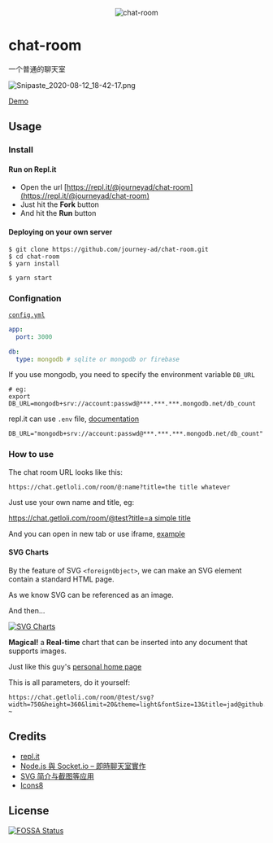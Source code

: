 <p align="center"><img src="https://count.getloli.com/get/@chat-room.github" alt="chat-room"></p>

# chat-room

一个普通的聊天室

![Snipaste_2020-08-12_18-42-17.png](https://i.loli.net/2020/08/12/mxQph9ToEzufgPt.png)

[Demo](https://chat.getloli.com/room/@demo)

## Usage

### Install

#### Run on Repl.it

- Open the url [https://repl.it/@journeyad/chat-room](https://repl.it/@journeyad/chat-room)
- Just hit the **Fork** button
- And hit the **Run** button

#### Deploying on your own server

```shell
$ git clone https://github.com/journey-ad/chat-room.git
$ cd chat-room
$ yarn install

$ yarn start
```

### Confignation

[`config.yml`](config.yml)

```yaml
app:
  port: 3000

db:
  type: mongodb # sqlite or mongodb or firebase
```

If you use mongodb, you need to specify the environment variable `DB_URL`

```shell
# eg:
export DB_URL=mongodb+srv://account:passwd@***.***.***.mongodb.net/db_count
```

repl.it can use `.env` file, [documentation](https://docs.repl.it/repls/secret-keys)

```
DB_URL="mongodb+srv://account:passwd@***.***.***.mongodb.net/db_count"
```

### How to use

The chat room URL looks like this:
```
https://chat.getloli.com/room/@:name?title=the title whatever
```

Just use your own name and title, eg:

[https://chat.getloli.com/room/@test?title=a simple title](https://gzcmcn.github.io/chat-room/room/@test?title=a%20simple%20title)

And you can open in new tab or use iframe, [example](https://count.getloli.com/)

#### SVG Charts

By the feature of SVG `<foreignObject>`, we can make an SVG element contain a standard HTML page.

As we know SVG can be referenced as an image.

And then...

[![SVG Charts](https://chat.getloli.com/room/@test/svg?width=750&height=360&limit=20&theme=light&fontSize=13&title=jad@github.com:%20%7E)](https://chat.getloli.com/room/@test)

**Magical!** a **Real-time** chart that can be inserted into any document that supports images.

Just like this guy's [personal home page](https://github.com/journey-ad)

This is all parameters, do it yourself:
```
https://chat.getloli.com/room/@test/svg?width=750&height=360&limit=20&theme=light&fontSize=13&title=jad@github.com: ~
```

## Credits

*   [repl.it](https://repl.it/)
*   [Node.js 與 Socket.io – 即時聊天室實作](https://single9.net/2017/12/node-js-%e8%88%87-socket-io-%e5%8d%b3%e6%99%82%e8%81%8a%e5%a4%a9%e5%ae%a4%e5%af%a6%e4%bd%9c/)
*   [SVG <foreignObject>简介与截图等应用](https://www.zhangxinxu.com/wordpress/2017/08/svg-foreignobject/)
*   [Icons8](https://icons8.com/icons/set/star)

## License

[![FOSSA Status](https://app.fossa.com/api/projects/git%2Bgithub.com%2Fjourney-ad%2Fchat-room.svg?type=large)](https://app.fossa.com/projects/git%2Bgithub.com%2Fjourney-ad%2Fchat-room?ref=badge_large)
